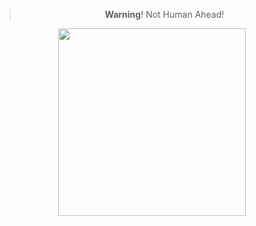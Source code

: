 <div align="center">

> **Warning**! Not Human Ahead!

<img src="https://avatars.githubusercontent.com/u/130659474" width="300" />
